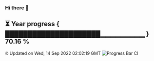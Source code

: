 ### Hi there 👋
⏳ Year progress { █████████████████████▁▁▁▁▁▁▁▁▁ } 70.16 %
---
⏰ Updated on Wed, 14 Sep 2022 02:02:19 GMT
![Progress Bar CI](https://github.com/liununu/liununu/workflows/Progress%20Bar%20CI/badge.svg)
